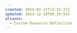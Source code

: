 ```yaml
---
created: 2024-02-21T13:15:27Z
updated: 2024-12-10T08:34:54Z
aliases:
  - Custom Resource Definition
---
```

